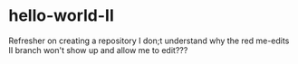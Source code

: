 # hello-world-II
Refresher on creating a repository
I don;t understand why the red me-edits II branch won't show up and allow me to edit???
